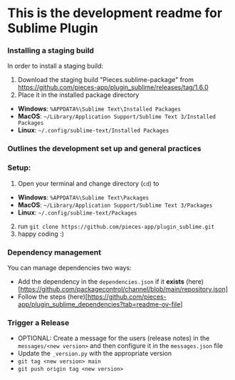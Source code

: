 # This is the development readme for Sublime Plugin

### Installing a staging build

In order to install a staging build:

1. Download the staging build "Pieces.sublime-package" from https://github.com/pieces-app/plugin_sublime/releases/tag/1.6.0
2. Place it in the installed package directory 
  - **Windows**: `%APPDATA%\Sublime Text\Installed Packages`
  - **MacOS**: `~/Library/Application Support/Sublime Text 3/Installed Packages`
  - **Linux**: `~/.config/sublime-text/Installed Packages`

### Outlines the development set up and general practices

### Setup:

1. Open your terminal and change directory (`cd`) to 
  - **Windows**: `%APPDATA%\Sublime Text\Packages`
  - **MacOS**: `~/Library/Application Support/Sublime Text 3/Packages`
  - **Linux**: `~/.config/sublime-text/Packages`
2. run `git clone https://github.com/pieces-app/plugin_sublime.git`
3. happy coding :)

### Dependency management

You can manage dependencies two ways:

- Add the dependency in the `dependencies.json` if it **exists** (here)[https://github.com/packagecontrol/channel/blob/main/repository.json]
- Follow the steps (here)[https://github.com/pieces-app/plugin_sublime_dependencies?tab=readme-ov-file]

### Trigger a Release

- OPTIONAL: Create a message for the users (release notes) in the `messages/<new version>`
  and then configure it in the `messages.json` file
- Update the `_version.py` with the appropriate version 
- `git tag <new version> main`
- `git push origin tag <new version>`

